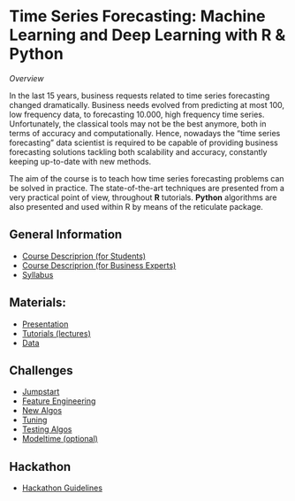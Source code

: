 
# Time Series Forecasting: Machine Learning and Deep Learning with R & Python

*Overview*

In the last 15 years, business requests related to time series
forecasting changed dramatically. Business needs evolved from predicting
at most 100, low frequency data, to forecasting 10.000, high frequency
time series. Unfortunately, the classical tools may not be the best
anymore, both in terms of accuracy and computationally. Hence, nowadays
the “time series forecasting” data scientist is required to be capable
of providing business forecasting solutions tackling both scalability
and accuracy, constantly keeping up-to-date with new methods.

The aim of the course is to teach how time series forecasting problems
can be solved in practice. The state-of-the-art techniques are presented
from a very practical point of view, throughout **R** tutorials.
**Python** algorithms are also presented and used within R by means of
the reticulate package.

## General Information

- [Course Descriprion (for
  Students)](https://marcozanotti.github.io/tsforecasting-course/general-infos/tsf_description.html)  
- [Course Descriprion (for Business
  Experts)](https://marcozanotti.github.io/tsforecasting-course/general-infos/tsf_description_business.html)  
- [Syllabus](https://marcozanotti.github.io/tsforecasting-course/general-infos/tsf_syllabus.html)

## Materials:

- [Presentation](https://marcozanotti.github.io/tsforecasting-course/resources/tsfor_presentation.html)  
- [Tutorials
  (lectures)](https://github.com/marcozanotti/tsforecasting-course/tree/master/R)  
- [Data](https://marcozanotti.github.io/tsforecasting-course/R/tsfor_lecture0_data.html)

## Challenges

- [Jumpstart](https://marcozanotti.github.io/tsforecasting-course/challenges/tsfor_challenge0_jumpstart.html)  
- [Feature
  Engineering](https://marcozanotti.github.io/tsforecasting-course/challenges/tsfor_challenge1_feateng.html)  
- [New
  Algos](https://marcozanotti.github.io/tsforecasting-course/challenges/tsfor_challenge2_newalgos.html)  
- [Tuning](https://marcozanotti.github.io/tsforecasting-course/challenges/tsfor_challenge3_tuning.html)  
- [Testing
  Algos](https://marcozanotti.github.io/tsforecasting-course/challenges/tsfor_challenge4_algos.html)  
- [Modeltime
  (optional)](https://marcozanotti.github.io/tsforecasting-course/challenges/tsfor_challenge_optional_modeltime.html)

## Hackathon

- [Hackathon
  Guidelines](https://marcozanotti.github.io/tsforecasting-course/exam/tsf_exam_guidelines.html)
